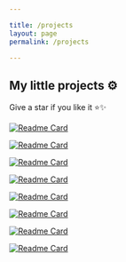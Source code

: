 ```yaml
---

title: /projects
layout: page
permalink: /projects

---
```


## My little projects ⚙️

Give a star if you like it ⭐✨

[![Readme Card](https://github-readme-stats.vercel.app/api/pin/?username=iqbal-hanafi&theme=buefy&repo=Doginer)](https://github.com/iqbal-hanafi/Doginer)

[![Readme Card](https://github-readme-stats.vercel.app/api/pin/?username=iqbal-hanafi&theme=buefy&repo=BotFucek)](https://github.com/iqbal-hanafi/BotFucek)

[![Readme Card](https://github-readme-stats.vercel.app/api/pin/?username=iqbal-hanafi&theme=buefy&repo=AutoSnakeGame)](https://github.com/iqbal-hanafi/AutoSnakeGame)

[![Readme Card](https://github-readme-stats.vercel.app/api/pin/?username=iqbal-hanafi&theme=buefy&repo=PrivmyFile)](https://github.com/iqbal-hanafi/PrivmyFile)

[![Readme Card](https://github-readme-stats.vercel.app/api/pin/?username=iqbal-hanafi&theme=buefy&repo=MathQuiz)](https://github.com/iqbal-hanafi/MathQuiz)

[![Readme Card](https://github-readme-stats.vercel.app/api/pin/?username=iqbal-hanafi&theme=buefy&repo=Qur-an)](https://github.com/iqbal-hanafi/Qur-an)

[![Readme Card](https://github-readme-stats.vercel.app/api/pin/?username=iqbal-hanafi&theme=buefy&repo=siakad-abzen-notify)](https://github.com/iqbal-hanafi/siakad-abzen-notify)

[![Readme Card](https://github-readme-stats.vercel.app/api/pin/?username=iqbal-hanafi&theme=buefy&repo=AntiBadut)](https://github.com/iqbal-hanafi/AntiBadut)
